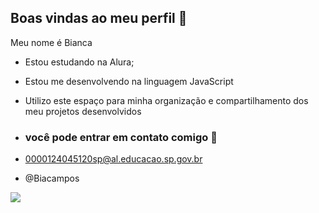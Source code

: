## Boas vindas ao meu perfil 💙

Meu nome é Bianca 

- Estou estudando na Alura;
- Estou me desenvolvendo na linguagem JavaScript
- Utilizo este espaço para minha organização e compartilhamento dos meu projetos desenvolvidos

- ### você pode entrar em contato comigo 📧

- 0000124045120sp@al.educacao.sp.gov.br

- @Biacampos

![]([https://tenor.com/pt-BR/view/lilo-and-stitch-stitch-angel-love-hearts-gif-17600901])
